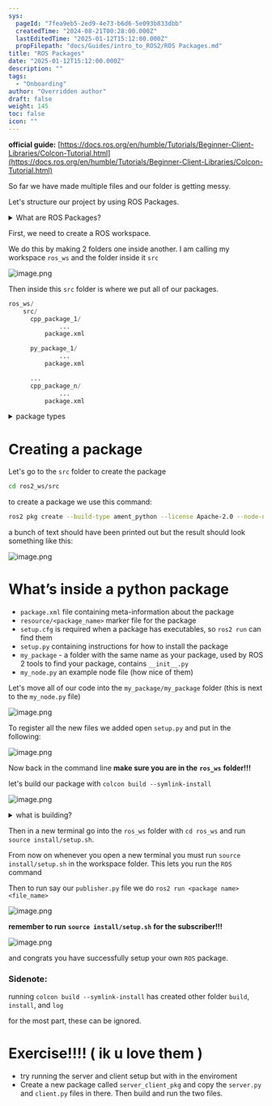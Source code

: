 ```yaml
---
sys:
  pageId: "7fea9eb5-2ed9-4e73-b6d6-5e093b833dbb"
  createdTime: "2024-08-21T00:28:00.000Z"
  lastEditedTime: "2025-01-12T15:12:00.000Z"
  propFilepath: "docs/Guides/intro_to_ROS2/ROS Packages.md"
title: "ROS Packages"
date: "2025-01-12T15:12:00.000Z"
description: ""
tags:
  - "Onboarding"
author: "Overridden author"
draft: false
weight: 145
toc: false
icon: ""
---
```


**official guide:** [https://docs.ros.org/en/humble/Tutorials/Beginner-Client-Libraries/Colcon-Tutorial.html](https://docs.ros.org/en/humble/Tutorials/Beginner-Client-Libraries/Colcon-Tutorial.html)

So far we have made multiple files and our folder is getting messy.

Let's structure our project by using ROS Packages.

<details>

<summary>What are ROS Packages?</summary>

ROS Packages are, as the name implies, packages of code that are highly sharable between ROS developers.

They consist of a folder, `package.xml` file, and source code

```python
      cpp_package_1/
		      ... imagine much code files here ..
          package.xml
```

</details>

First, we need to create a ROS workspace.

We do this by making 2 folders one inside another. I am calling my workspace `ros_ws` and the folder inside it `src`

![image.png](https://prod-files-secure.s3.us-west-2.amazonaws.com/d518164a-d88e-44d1-a4ee-3adb3bd8bce0/70706947-fd18-4537-a67b-e12946812d31/image.png?X-Amz-Algorithm=AWS4-HMAC-SHA256&X-Amz-Content-Sha256=UNSIGNED-PAYLOAD&X-Amz-Credential=ASIAZI2LB46664ZEV3PN%2F20250614%2Fus-west-2%2Fs3%2Faws4_request&X-Amz-Date=20250614T070812Z&X-Amz-Expires=3600&X-Amz-Security-Token=IQoJb3JpZ2luX2VjED8aCXVzLXdlc3QtMiJHMEUCIQD1rqkQG3PfaHgclMKTdL2JUbSY5Y1ub%2BBDAGSp9P7TgQIga3KQoHxaPCNTWvhomcKlAL3c5PhDjJMtpCx0pHvZMgwq%2FwMIKBAAGgw2Mzc0MjMxODM4MDUiDHzAncA%2FLMRK%2BZRU%2FCrcA0LCft286iZyBI%2BYlDKvcxglLthynS8BHLkLriy8W8xSgd08No249bi%2FGD989on%2BuGwvlaXMp%2BHSPCYXiZoba3hhYqZtqbNBiHIU0nBaxc4A2YPEwGUGcTPPVCgamFBsrs6ZotwfeugcXcF7KKvT8mFSzsjGlfLW3pfYUE1y6ZIuzds4Q3%2BMeZvAFfQFGrhw5rvtLcAQCrtHokR3svGJf4mmDVM1Y%2Fa5oKlkO5gFcdI9RPCEwHmSnr4pWdrb1%2BDRyv13XX2urVn4UtkVeRxZsTlXulv1akqlrLKMHx%2B8XAYAAElSalMsdrXUZxwwfVE6sU3I04fxyRW1k6XAptvEberH6OzC7dgI2M5MFNw1Nruc8vOPcKSvkoku4AQWuZDFB7EMNx1A9vzoaSGUb57EM9UBn4IrNQqEkBJgIyaMgxePz5gQ5XqtlDwrmcK6GBmo3mCa7NDCHMvJsASJGXJFLy2OMi1lvBnvoMRy8stWmS8v1ZnXrGPuZhvuhjm5ABZgFZskPx6MICiAaafd8Rbs4uN1dceA87ELmOI5SIx6weizPAjLALC2ckBhO83txLCRuiKeELT1P%2FnG1Ch1yeNqcJOcyVcw78g8ygAEJsXadgE9Bd1iWnew7XAWvK9kMPy7tMIGOqUBdcpKYurYvAQRzT%2BeuKX5XB88Af7LcSyPk99S0d0iSRyiLNjsfPQpYtayogvPR4qJWpGIMBc4O31jS3PpMmrG%2BWTiupqg5X1%2B9LagWBc7zGrv7VTb0BKz6654FCG6EdamoSgr0iC1HaK8XgG3QcVGiZ4qnPzkkrJDSnSnAucmZSq83vrKXqOCmrN%2BSKteDbIIsvIMJotwlBQDoiOw%2BtqFkWDXOWzi&X-Amz-Signature=a1dd061f69c9e406eee4425b2854df5f3227cd29def6c1e029a6ad313042be55&X-Amz-SignedHeaders=host&x-amz-checksum-mode=ENABLED&x-id=GetObject)

Then inside this `src` folder is where we put all of our packages.

```python
ros_ws/
    src/
      cpp_package_1/
		      ...
          package.xml

      py_package_1/
		      ...
          package.xml

      ...
      cpp_package_n/
		      ...
          package.xml

```

<details>

<summary>package types</summary>

packages can be either `C++` or python.

the intern file structure is different for each but for this guide we will stick to creating python packages

</details>

# Creating a package

Let's go to the `src` folder to create the package

```bash
cd ros2_ws/src
```

to create a package we use this command:

```bash
ros2 pkg create --build-type ament_python --license Apache-2.0 --node-name my_node my_package
```

a bunch of text should have been printed out but the result should look something like this:

![image.png](https://prod-files-secure.s3.us-west-2.amazonaws.com/d518164a-d88e-44d1-a4ee-3adb3bd8bce0/e6cf1e3f-8512-4a3e-b131-079f800bf3e8/image.png?X-Amz-Algorithm=AWS4-HMAC-SHA256&X-Amz-Content-Sha256=UNSIGNED-PAYLOAD&X-Amz-Credential=ASIAZI2LB46664ZEV3PN%2F20250614%2Fus-west-2%2Fs3%2Faws4_request&X-Amz-Date=20250614T070812Z&X-Amz-Expires=3600&X-Amz-Security-Token=IQoJb3JpZ2luX2VjED8aCXVzLXdlc3QtMiJHMEUCIQD1rqkQG3PfaHgclMKTdL2JUbSY5Y1ub%2BBDAGSp9P7TgQIga3KQoHxaPCNTWvhomcKlAL3c5PhDjJMtpCx0pHvZMgwq%2FwMIKBAAGgw2Mzc0MjMxODM4MDUiDHzAncA%2FLMRK%2BZRU%2FCrcA0LCft286iZyBI%2BYlDKvcxglLthynS8BHLkLriy8W8xSgd08No249bi%2FGD989on%2BuGwvlaXMp%2BHSPCYXiZoba3hhYqZtqbNBiHIU0nBaxc4A2YPEwGUGcTPPVCgamFBsrs6ZotwfeugcXcF7KKvT8mFSzsjGlfLW3pfYUE1y6ZIuzds4Q3%2BMeZvAFfQFGrhw5rvtLcAQCrtHokR3svGJf4mmDVM1Y%2Fa5oKlkO5gFcdI9RPCEwHmSnr4pWdrb1%2BDRyv13XX2urVn4UtkVeRxZsTlXulv1akqlrLKMHx%2B8XAYAAElSalMsdrXUZxwwfVE6sU3I04fxyRW1k6XAptvEberH6OzC7dgI2M5MFNw1Nruc8vOPcKSvkoku4AQWuZDFB7EMNx1A9vzoaSGUb57EM9UBn4IrNQqEkBJgIyaMgxePz5gQ5XqtlDwrmcK6GBmo3mCa7NDCHMvJsASJGXJFLy2OMi1lvBnvoMRy8stWmS8v1ZnXrGPuZhvuhjm5ABZgFZskPx6MICiAaafd8Rbs4uN1dceA87ELmOI5SIx6weizPAjLALC2ckBhO83txLCRuiKeELT1P%2FnG1Ch1yeNqcJOcyVcw78g8ygAEJsXadgE9Bd1iWnew7XAWvK9kMPy7tMIGOqUBdcpKYurYvAQRzT%2BeuKX5XB88Af7LcSyPk99S0d0iSRyiLNjsfPQpYtayogvPR4qJWpGIMBc4O31jS3PpMmrG%2BWTiupqg5X1%2B9LagWBc7zGrv7VTb0BKz6654FCG6EdamoSgr0iC1HaK8XgG3QcVGiZ4qnPzkkrJDSnSnAucmZSq83vrKXqOCmrN%2BSKteDbIIsvIMJotwlBQDoiOw%2BtqFkWDXOWzi&X-Amz-Signature=99384e6357147f08b378fa9e5153f9aa61922bd1ac88af6a34cc0efe3683e939&X-Amz-SignedHeaders=host&x-amz-checksum-mode=ENABLED&x-id=GetObject)

# What’s inside a python package

- `package.xml` file containing meta-information about the package
- `resource/<package_name>` marker file for the package
- `setup.cfg` is required when a package has executables, so `ros2 run` can find them
- `setup.py` containing instructions for how to install the package
- `my_package` - a folder with the same name as your package, used by ROS 2 tools to find your package, contains `__init__.py`
- `my_node.py` an example node file (how nice of them)

Let's move all of our code into the `my_package/my_package` folder (this is next to the `my_node.py` file)

![image.png](https://prod-files-secure.s3.us-west-2.amazonaws.com/d518164a-d88e-44d1-a4ee-3adb3bd8bce0/9ce58f11-0da9-4d3e-b86d-506a9685d378/image.png?X-Amz-Algorithm=AWS4-HMAC-SHA256&X-Amz-Content-Sha256=UNSIGNED-PAYLOAD&X-Amz-Credential=ASIAZI2LB46664ZEV3PN%2F20250614%2Fus-west-2%2Fs3%2Faws4_request&X-Amz-Date=20250614T070812Z&X-Amz-Expires=3600&X-Amz-Security-Token=IQoJb3JpZ2luX2VjED8aCXVzLXdlc3QtMiJHMEUCIQD1rqkQG3PfaHgclMKTdL2JUbSY5Y1ub%2BBDAGSp9P7TgQIga3KQoHxaPCNTWvhomcKlAL3c5PhDjJMtpCx0pHvZMgwq%2FwMIKBAAGgw2Mzc0MjMxODM4MDUiDHzAncA%2FLMRK%2BZRU%2FCrcA0LCft286iZyBI%2BYlDKvcxglLthynS8BHLkLriy8W8xSgd08No249bi%2FGD989on%2BuGwvlaXMp%2BHSPCYXiZoba3hhYqZtqbNBiHIU0nBaxc4A2YPEwGUGcTPPVCgamFBsrs6ZotwfeugcXcF7KKvT8mFSzsjGlfLW3pfYUE1y6ZIuzds4Q3%2BMeZvAFfQFGrhw5rvtLcAQCrtHokR3svGJf4mmDVM1Y%2Fa5oKlkO5gFcdI9RPCEwHmSnr4pWdrb1%2BDRyv13XX2urVn4UtkVeRxZsTlXulv1akqlrLKMHx%2B8XAYAAElSalMsdrXUZxwwfVE6sU3I04fxyRW1k6XAptvEberH6OzC7dgI2M5MFNw1Nruc8vOPcKSvkoku4AQWuZDFB7EMNx1A9vzoaSGUb57EM9UBn4IrNQqEkBJgIyaMgxePz5gQ5XqtlDwrmcK6GBmo3mCa7NDCHMvJsASJGXJFLy2OMi1lvBnvoMRy8stWmS8v1ZnXrGPuZhvuhjm5ABZgFZskPx6MICiAaafd8Rbs4uN1dceA87ELmOI5SIx6weizPAjLALC2ckBhO83txLCRuiKeELT1P%2FnG1Ch1yeNqcJOcyVcw78g8ygAEJsXadgE9Bd1iWnew7XAWvK9kMPy7tMIGOqUBdcpKYurYvAQRzT%2BeuKX5XB88Af7LcSyPk99S0d0iSRyiLNjsfPQpYtayogvPR4qJWpGIMBc4O31jS3PpMmrG%2BWTiupqg5X1%2B9LagWBc7zGrv7VTb0BKz6654FCG6EdamoSgr0iC1HaK8XgG3QcVGiZ4qnPzkkrJDSnSnAucmZSq83vrKXqOCmrN%2BSKteDbIIsvIMJotwlBQDoiOw%2BtqFkWDXOWzi&X-Amz-Signature=078c5ed6e45b86c50b7df1c424d1ea3b474f7a489619b37037fc2c79b5b2b60c&X-Amz-SignedHeaders=host&x-amz-checksum-mode=ENABLED&x-id=GetObject)

To register all the new files we added open `setup.py` and put in the following:

![image.png](https://prod-files-secure.s3.us-west-2.amazonaws.com/d518164a-d88e-44d1-a4ee-3adb3bd8bce0/1cd7c262-4cae-4496-9d75-c178537d24a2/image.png?X-Amz-Algorithm=AWS4-HMAC-SHA256&X-Amz-Content-Sha256=UNSIGNED-PAYLOAD&X-Amz-Credential=ASIAZI2LB46664ZEV3PN%2F20250614%2Fus-west-2%2Fs3%2Faws4_request&X-Amz-Date=20250614T070812Z&X-Amz-Expires=3600&X-Amz-Security-Token=IQoJb3JpZ2luX2VjED8aCXVzLXdlc3QtMiJHMEUCIQD1rqkQG3PfaHgclMKTdL2JUbSY5Y1ub%2BBDAGSp9P7TgQIga3KQoHxaPCNTWvhomcKlAL3c5PhDjJMtpCx0pHvZMgwq%2FwMIKBAAGgw2Mzc0MjMxODM4MDUiDHzAncA%2FLMRK%2BZRU%2FCrcA0LCft286iZyBI%2BYlDKvcxglLthynS8BHLkLriy8W8xSgd08No249bi%2FGD989on%2BuGwvlaXMp%2BHSPCYXiZoba3hhYqZtqbNBiHIU0nBaxc4A2YPEwGUGcTPPVCgamFBsrs6ZotwfeugcXcF7KKvT8mFSzsjGlfLW3pfYUE1y6ZIuzds4Q3%2BMeZvAFfQFGrhw5rvtLcAQCrtHokR3svGJf4mmDVM1Y%2Fa5oKlkO5gFcdI9RPCEwHmSnr4pWdrb1%2BDRyv13XX2urVn4UtkVeRxZsTlXulv1akqlrLKMHx%2B8XAYAAElSalMsdrXUZxwwfVE6sU3I04fxyRW1k6XAptvEberH6OzC7dgI2M5MFNw1Nruc8vOPcKSvkoku4AQWuZDFB7EMNx1A9vzoaSGUb57EM9UBn4IrNQqEkBJgIyaMgxePz5gQ5XqtlDwrmcK6GBmo3mCa7NDCHMvJsASJGXJFLy2OMi1lvBnvoMRy8stWmS8v1ZnXrGPuZhvuhjm5ABZgFZskPx6MICiAaafd8Rbs4uN1dceA87ELmOI5SIx6weizPAjLALC2ckBhO83txLCRuiKeELT1P%2FnG1Ch1yeNqcJOcyVcw78g8ygAEJsXadgE9Bd1iWnew7XAWvK9kMPy7tMIGOqUBdcpKYurYvAQRzT%2BeuKX5XB88Af7LcSyPk99S0d0iSRyiLNjsfPQpYtayogvPR4qJWpGIMBc4O31jS3PpMmrG%2BWTiupqg5X1%2B9LagWBc7zGrv7VTb0BKz6654FCG6EdamoSgr0iC1HaK8XgG3QcVGiZ4qnPzkkrJDSnSnAucmZSq83vrKXqOCmrN%2BSKteDbIIsvIMJotwlBQDoiOw%2BtqFkWDXOWzi&X-Amz-Signature=20ba05479b1c42281fb93eb96074a8f7ca5a58b6aaf9c55b712679cf6c70e756&X-Amz-SignedHeaders=host&x-amz-checksum-mode=ENABLED&x-id=GetObject)

Now back in the command line **make sure you are in the** **`ros_ws`** **folder!!!**

let's build our package with `colcon build --symlink-install`

![image.png](https://prod-files-secure.s3.us-west-2.amazonaws.com/d518164a-d88e-44d1-a4ee-3adb3bd8bce0/2f2a0d27-b173-48fd-b189-5f5c0ce65619/image.png?X-Amz-Algorithm=AWS4-HMAC-SHA256&X-Amz-Content-Sha256=UNSIGNED-PAYLOAD&X-Amz-Credential=ASIAZI2LB46664ZEV3PN%2F20250614%2Fus-west-2%2Fs3%2Faws4_request&X-Amz-Date=20250614T070812Z&X-Amz-Expires=3600&X-Amz-Security-Token=IQoJb3JpZ2luX2VjED8aCXVzLXdlc3QtMiJHMEUCIQD1rqkQG3PfaHgclMKTdL2JUbSY5Y1ub%2BBDAGSp9P7TgQIga3KQoHxaPCNTWvhomcKlAL3c5PhDjJMtpCx0pHvZMgwq%2FwMIKBAAGgw2Mzc0MjMxODM4MDUiDHzAncA%2FLMRK%2BZRU%2FCrcA0LCft286iZyBI%2BYlDKvcxglLthynS8BHLkLriy8W8xSgd08No249bi%2FGD989on%2BuGwvlaXMp%2BHSPCYXiZoba3hhYqZtqbNBiHIU0nBaxc4A2YPEwGUGcTPPVCgamFBsrs6ZotwfeugcXcF7KKvT8mFSzsjGlfLW3pfYUE1y6ZIuzds4Q3%2BMeZvAFfQFGrhw5rvtLcAQCrtHokR3svGJf4mmDVM1Y%2Fa5oKlkO5gFcdI9RPCEwHmSnr4pWdrb1%2BDRyv13XX2urVn4UtkVeRxZsTlXulv1akqlrLKMHx%2B8XAYAAElSalMsdrXUZxwwfVE6sU3I04fxyRW1k6XAptvEberH6OzC7dgI2M5MFNw1Nruc8vOPcKSvkoku4AQWuZDFB7EMNx1A9vzoaSGUb57EM9UBn4IrNQqEkBJgIyaMgxePz5gQ5XqtlDwrmcK6GBmo3mCa7NDCHMvJsASJGXJFLy2OMi1lvBnvoMRy8stWmS8v1ZnXrGPuZhvuhjm5ABZgFZskPx6MICiAaafd8Rbs4uN1dceA87ELmOI5SIx6weizPAjLALC2ckBhO83txLCRuiKeELT1P%2FnG1Ch1yeNqcJOcyVcw78g8ygAEJsXadgE9Bd1iWnew7XAWvK9kMPy7tMIGOqUBdcpKYurYvAQRzT%2BeuKX5XB88Af7LcSyPk99S0d0iSRyiLNjsfPQpYtayogvPR4qJWpGIMBc4O31jS3PpMmrG%2BWTiupqg5X1%2B9LagWBc7zGrv7VTb0BKz6654FCG6EdamoSgr0iC1HaK8XgG3QcVGiZ4qnPzkkrJDSnSnAucmZSq83vrKXqOCmrN%2BSKteDbIIsvIMJotwlBQDoiOw%2BtqFkWDXOWzi&X-Amz-Signature=67276c59ad967731438a06961c54f512a41914ce64412d61e2b2535fe5689167&X-Amz-SignedHeaders=host&x-amz-checksum-mode=ENABLED&x-id=GetObject)

<details>

<summary>what is building?</summary>

if you are a CS major at Rose-Hulman you will learn the answer to this in CSSE132

but TLDR; is it combines all the code files into one program that can be run easily 

</details>

Then in a new terminal go into the `ros_ws` folder with `cd ros_ws` and run `source install/setup.sh`. 

From now on whenever you open a new terminal you must run `source install/setup.sh` in the workspace folder. This lets you run the `ROS` command

Then to run say our `publisher.py` file we do `ros2 run <package name> <file_name>`

![image.png](https://prod-files-secure.s3.us-west-2.amazonaws.com/d518164a-d88e-44d1-a4ee-3adb3bd8bce0/4f4b1219-3a44-4632-aa0a-ce3471699f59/image.png?X-Amz-Algorithm=AWS4-HMAC-SHA256&X-Amz-Content-Sha256=UNSIGNED-PAYLOAD&X-Amz-Credential=ASIAZI2LB46664ZEV3PN%2F20250614%2Fus-west-2%2Fs3%2Faws4_request&X-Amz-Date=20250614T070812Z&X-Amz-Expires=3600&X-Amz-Security-Token=IQoJb3JpZ2luX2VjED8aCXVzLXdlc3QtMiJHMEUCIQD1rqkQG3PfaHgclMKTdL2JUbSY5Y1ub%2BBDAGSp9P7TgQIga3KQoHxaPCNTWvhomcKlAL3c5PhDjJMtpCx0pHvZMgwq%2FwMIKBAAGgw2Mzc0MjMxODM4MDUiDHzAncA%2FLMRK%2BZRU%2FCrcA0LCft286iZyBI%2BYlDKvcxglLthynS8BHLkLriy8W8xSgd08No249bi%2FGD989on%2BuGwvlaXMp%2BHSPCYXiZoba3hhYqZtqbNBiHIU0nBaxc4A2YPEwGUGcTPPVCgamFBsrs6ZotwfeugcXcF7KKvT8mFSzsjGlfLW3pfYUE1y6ZIuzds4Q3%2BMeZvAFfQFGrhw5rvtLcAQCrtHokR3svGJf4mmDVM1Y%2Fa5oKlkO5gFcdI9RPCEwHmSnr4pWdrb1%2BDRyv13XX2urVn4UtkVeRxZsTlXulv1akqlrLKMHx%2B8XAYAAElSalMsdrXUZxwwfVE6sU3I04fxyRW1k6XAptvEberH6OzC7dgI2M5MFNw1Nruc8vOPcKSvkoku4AQWuZDFB7EMNx1A9vzoaSGUb57EM9UBn4IrNQqEkBJgIyaMgxePz5gQ5XqtlDwrmcK6GBmo3mCa7NDCHMvJsASJGXJFLy2OMi1lvBnvoMRy8stWmS8v1ZnXrGPuZhvuhjm5ABZgFZskPx6MICiAaafd8Rbs4uN1dceA87ELmOI5SIx6weizPAjLALC2ckBhO83txLCRuiKeELT1P%2FnG1Ch1yeNqcJOcyVcw78g8ygAEJsXadgE9Bd1iWnew7XAWvK9kMPy7tMIGOqUBdcpKYurYvAQRzT%2BeuKX5XB88Af7LcSyPk99S0d0iSRyiLNjsfPQpYtayogvPR4qJWpGIMBc4O31jS3PpMmrG%2BWTiupqg5X1%2B9LagWBc7zGrv7VTb0BKz6654FCG6EdamoSgr0iC1HaK8XgG3QcVGiZ4qnPzkkrJDSnSnAucmZSq83vrKXqOCmrN%2BSKteDbIIsvIMJotwlBQDoiOw%2BtqFkWDXOWzi&X-Amz-Signature=ffd6ab142f0e7968c43170f42e7a70acddd7f37ab562b66dd2356770937b7dc9&X-Amz-SignedHeaders=host&x-amz-checksum-mode=ENABLED&x-id=GetObject)

**remember to run** **`source install/setup.sh`** **for the subscriber!!!**

![image.png](https://prod-files-secure.s3.us-west-2.amazonaws.com/d518164a-d88e-44d1-a4ee-3adb3bd8bce0/02121119-dad4-49ec-8356-c956108b4243/image.png?X-Amz-Algorithm=AWS4-HMAC-SHA256&X-Amz-Content-Sha256=UNSIGNED-PAYLOAD&X-Amz-Credential=ASIAZI2LB46664ZEV3PN%2F20250614%2Fus-west-2%2Fs3%2Faws4_request&X-Amz-Date=20250614T070812Z&X-Amz-Expires=3600&X-Amz-Security-Token=IQoJb3JpZ2luX2VjED8aCXVzLXdlc3QtMiJHMEUCIQD1rqkQG3PfaHgclMKTdL2JUbSY5Y1ub%2BBDAGSp9P7TgQIga3KQoHxaPCNTWvhomcKlAL3c5PhDjJMtpCx0pHvZMgwq%2FwMIKBAAGgw2Mzc0MjMxODM4MDUiDHzAncA%2FLMRK%2BZRU%2FCrcA0LCft286iZyBI%2BYlDKvcxglLthynS8BHLkLriy8W8xSgd08No249bi%2FGD989on%2BuGwvlaXMp%2BHSPCYXiZoba3hhYqZtqbNBiHIU0nBaxc4A2YPEwGUGcTPPVCgamFBsrs6ZotwfeugcXcF7KKvT8mFSzsjGlfLW3pfYUE1y6ZIuzds4Q3%2BMeZvAFfQFGrhw5rvtLcAQCrtHokR3svGJf4mmDVM1Y%2Fa5oKlkO5gFcdI9RPCEwHmSnr4pWdrb1%2BDRyv13XX2urVn4UtkVeRxZsTlXulv1akqlrLKMHx%2B8XAYAAElSalMsdrXUZxwwfVE6sU3I04fxyRW1k6XAptvEberH6OzC7dgI2M5MFNw1Nruc8vOPcKSvkoku4AQWuZDFB7EMNx1A9vzoaSGUb57EM9UBn4IrNQqEkBJgIyaMgxePz5gQ5XqtlDwrmcK6GBmo3mCa7NDCHMvJsASJGXJFLy2OMi1lvBnvoMRy8stWmS8v1ZnXrGPuZhvuhjm5ABZgFZskPx6MICiAaafd8Rbs4uN1dceA87ELmOI5SIx6weizPAjLALC2ckBhO83txLCRuiKeELT1P%2FnG1Ch1yeNqcJOcyVcw78g8ygAEJsXadgE9Bd1iWnew7XAWvK9kMPy7tMIGOqUBdcpKYurYvAQRzT%2BeuKX5XB88Af7LcSyPk99S0d0iSRyiLNjsfPQpYtayogvPR4qJWpGIMBc4O31jS3PpMmrG%2BWTiupqg5X1%2B9LagWBc7zGrv7VTb0BKz6654FCG6EdamoSgr0iC1HaK8XgG3QcVGiZ4qnPzkkrJDSnSnAucmZSq83vrKXqOCmrN%2BSKteDbIIsvIMJotwlBQDoiOw%2BtqFkWDXOWzi&X-Amz-Signature=08dfd5e006f8cbd8c24a0c08d6dca0663bad54c5e04a498634107bc5db9e2b5e&X-Amz-SignedHeaders=host&x-amz-checksum-mode=ENABLED&x-id=GetObject)

and congrats you have successfully setup your own `ROS` package.

### Sidenote:

running `colcon build --symlink-install` has created other folder `build`, `install`, and `log`

for the most part, these can be ignored.

# Exercise!!!! ( ik u love them )

- try running the server and client setup but with in the enviroment
- Create a new package called `server_client_pkg` and copy the `server.py` and `client.py` files in there. Then build and run the two files.
